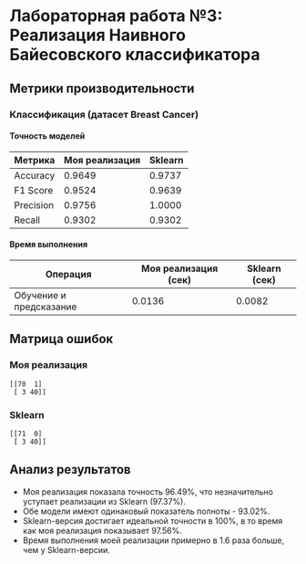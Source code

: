 # Лабораторная работа №3: Реализация Наивного Байесовского классификатора

## Метрики производительности

### Классификация (датасет Breast Cancer)

#### Точность моделей

| Метрика | Моя реализация | Sklearn |
|---------|---------------|---------|
| Accuracy | 0.9649 | 0.9737 |
| F1 Score | 0.9524 | 0.9639 |
| Precision | 0.9756 | 1.0000 |
| Recall | 0.9302 | 0.9302 |

#### Время выполнения

| Операция | Моя реализация (сек) | Sklearn (сек) |
|----------|----------------------|---------------|
| Обучение и предсказание | 0.0136 | 0.0082 |

## Матрица ошибок

### Моя реализация

```
[[70  1]
 [ 3 40]]
```

### Sklearn

```
[[71  0]
 [ 3 40]]
```

## Анализ результатов

- Моя реализация показала точность 96.49%, что незначительно уступает реализации из Sklearn (97.37%).
- Обе модели имеют одинаковый показатель полноты  - 93.02%.
- Sklearn-версия достигает идеальной точности в 100%, в то время как моя реализация показывает 97.56%.
- Время выполнения моей реализации примерно в 1.6 раза больше, чем у Sklearn-версии.


